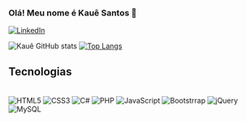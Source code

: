 ### Olá! Meu nome é Kauê Santos 👋

[![LinkedIn](https://img.shields.io/badge/LinkedIn-0077B5?style=for-the-badge&logo=linkedin&logoColor=white)](www.linkedin.com/in/kaue-s-silva)

![Kauê GitHub stats](https://github-readme-stats.vercel.app/api?username=KauesSilva&show_icons=true&theme=tokyonight)
[![Top Langs](https://github-readme-stats.vercel.app/api/top-langs/?username=KauesSilva&layout=compact)](https://github.com/anuraghazra/github-readme-stats)

## Tecnologias

<div style="display: inline_block"><br/>
    <img align="center" alt="HTML5" src="https://img.shields.io/badge/HTML5-E34F26?style=for-the-badge&logo=html5&logoColor=white" />
    <img align="center" alt="CSS3" src="https://img.shields.io/badge/CSS3-1572B6?style=for-the-badge&logo=css3&logoColor=white" />
    <img align="center" alt="C#" src="https://img.shields.io/badge/C%23-239120?style=for-the-badge&logo=c-sharp&logoColor=white" />
    <img align="center" alt="PHP" src="https://img.shields.io/badge/PHP-777BB4?style=for-the-badge&logo=php&logoColor=white" />
    <img align="center" alt="JavaScript" src="https://img.shields.io/badge/JavaScript-F7DF1E?style=for-the-badge&logo=javascript&logoColor=black" />
    <img align="center" alt="Bootstrrap" src="https://img.shields.io/badge/Bootstrap-563D7C?style=for-the-badge&logo=bootstrap&logoColor=white" />
    <img align="center" alt="jQuery" src="https://img.shields.io/badge/jQuery-0769AD?style=for-the-badge&logo=jquery&logoColor=white" />
    <img align="center" alt="MySQL" src="https://img.shields.io/badge/MySQL-00000F?style=for-the-badge&logo=mysql&logoColor=white" />
</div>
